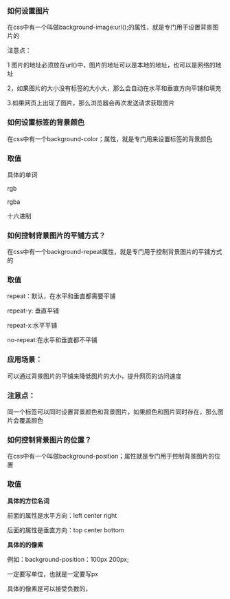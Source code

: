 ### 如何设置图片

在css中有一个叫做background-image:url\(\);的属性，就是专门用于设置背景图片的

注意点：

1 图片的地址必须放在url\(\)中，图片的地址可以是本地的地址，也可以是网络的地址

2，如果图片的大小没有标签的大小大，那么会自动在水平和垂直方向平铺和填充

3.如果网页上出现了图片，那么浏览器会再次发送请求获取图片

### 如何设置标签的背景颜色

在css中有一个background-color；属性，就是专门用来设置标签的背景颜色

### 取值

具体的单词

rgb

rgba

十六进制

### 如何控制背景图片的平铺方式？

在css中有一个background-repeat属性，就是专门用于控制背景图片的平铺方式的

### 取值

repeat：默认，在水平和垂直都需要平铺

repeat-y: 垂直平铺

repeat-x:水平平铺

no-repeat:在水平和垂直都不平铺

### 应用场景：

可以通过背景图片的平铺来降低图片的大小，提升网页的访问速度

### 注意点：

同一个标签可以同时设置背景颜色和背景图片，如果颜色和图片同时存在，那么图片会覆盖颜色

### 如何控制背景图片的位置？

在css中有一个叫做background-position；属性就是专门用于控制背景图片的位置

### 取值

**具体的方位名词**

前面的属性是水平方向：left center right

后面的属性是垂直方向：top  center bottom

**具体的的像素**

例如：background-position：100px 200px;

一定要写单位，也就是一定要写px

具体的像素是可以接受负数的，

